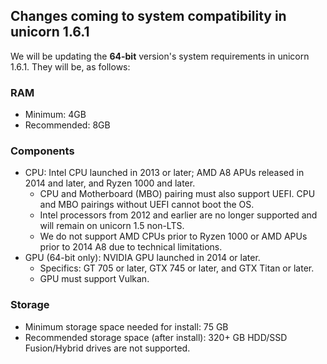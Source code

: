 ## Changes coming to system compatibility in unicorn 1.6.1
We will be updating the **64-bit** version's system requirements in unicorn 1.6.1. They will be, as follows:

### RAM
- Minimum: 4GB
- Recommended: 8GB

### Components
- CPU: Intel CPU launched in 2013 or later; AMD A8 APUs released in 2014 and later, and Ryzen 1000 and later.
  - CPU and Motherboard (MBO) pairing must also support UEFI. CPU and MBO pairings without UEFI cannot boot the OS.
  - Intel processors from 2012 and earlier are no longer supported and will remain on unicorn 1.5 non-LTS.
  - We do not support AMD CPUs prior to Ryzen 1000 or AMD APUs prior to 2014 A8 due to technical limitations.
- GPU (64-bit only): NVIDIA GPU launched in 2014 or later.
  - Specifics: GT 705 or later, GTX 745 or later, and GTX Titan or later. 
  - GPU must support Vulkan.

### Storage
- Minimum storage space needed for install: 75 GB
- Recommended storage space (after install): 320+ GB HDD/SSD  
Fusion/Hybrid drives are not supported.  
